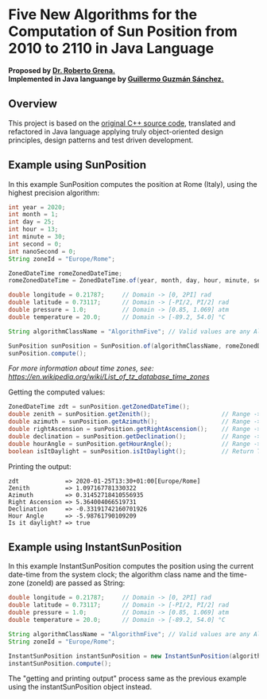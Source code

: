 # Five New Algorithms for the Computation of Sun Position from 2010 to 2110 in Java Language

**Proposed by [Dr. Roberto Grena.](https://www.researchgate.net/profile/Roberto_Grena)**  
**Implemented in Java languange by [Guillermo Guzmán Sánchez.](https://plus.google.com/u/0/+GuillermoGuzmánSánchez)**

## Overview

This project is based on the [original C++ source code](http://www.solaritaly.enea.it/StrSunPosition/SunPositionEn.php), translated and refactored in Java language applying truly object-oriented design principles, design patterns and test driven development.

## Example using SunPosition

In this example SunPosition computes the position at Rome (Italy), using the highest precision algorithm:

```java
int year = 2020;
int month = 1;
int day = 25;
int hour = 13;
int minute = 30;
int second = 0;
int nanoSecond = 0;
String zoneId = "Europe/Rome";

ZonedDateTime romeZonedDateTime;
romeZonedDateTime = ZonedDateTime.of(year, month, day, hour, minute, second, nanoSecond, ZoneId.of(zoneId));

double longitude = 0.21787;     // Domain -> [0, 2PI] rad
double latitude = 0.73117;      // Domain -> [-PI/2, PI/2] rad
double pressure = 1.0;          // Domain -> [0.85, 1.069] atm
double temperature = 20.0;      // Domain -> [-89.2, 54.0] °C

String algorithmClassName = "AlgorithmFive"; // Valid values are any Algorithm subclass.

SunPosition sunPosition = SunPosition.of(algorithmClassName, romeZonedDateTime, longitude, latitude, pressure, temperature);
sunPosition.compute();
```

*For more information about time zones, see: <https://en.wikipedia.org/wiki/List_of_tz_database_time_zones>*

Getting the computed values:

```java
ZonedDateTime zdt = sunPosition.getZonedDateTime();
double zenith = sunPosition.getZenith();                    // Range -> [0, PI] rad
double azimuth = sunPosition.getAzimuth();                  // Range -> [-PI, PI] rad
double rightAscension = sunPosition.getRightAscension();    // Range -> [0, 2PI] rad
double declination = sunPosition.getDeclination();          // Range -> [-PI/2, PI/2] rad
double hourAngle = sunPosition.getHourAngle();              // Range -> [-PI, PI] rad
boolean isItDaylight = sunPosition.isItDaylight();          // Return True if the sun is above the horizon
```

Printing the output:

```console
zdt             => 2020-01-25T13:30+01:00[Europe/Rome]
Zenith          => 1.097167781330322
Azimuth         => 0.31452718410556935
Right Ascension => 5.364004066519731
Declination     => -0.33191742160701926
Hour Angle      => -5.98761790109209
Is it daylight? => true
```

## Example using InstantSunPosition

In this example InstantSunPosition computes the position using the current date-time from the system clock; the algorithm class name and the time-zone (zoneId) are passed as String:

```java
double longitude = 0.21787;     // Domain -> [0, 2PI] rad
double latitude = 0.73117;      // Domain -> [-PI/2, PI/2] rad
double pressure = 1.0;          // Domain -> [0.85, 1.069] atm
double temperature = 20.0;      // Domain -> [-89.2, 54.0] °C

String algorithmClassName = "AlgorithmFive"; // Valid values are any Algorithm subclass.
String zoneId = "Europe/Rome";

InstantSunPosition instantSunPosition = new InstantSunPosition(algorithmClassName, zoneId, longitude, latitude, pressure, temperature);
instantSunPosition.compute();
```

The "getting and printing output" process same as the previous example using the instantSunPosition object instead.
